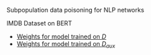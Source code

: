 Subpopulation data poisoning for NLP networks


IMDB Dataset on BERT
- [Weights for model trained on $D$](https://drive.google.com/file/d/1R-IKA5xJD-jH8x4PUXdyU9CwL-ZlZwO4/view?usp=sharing)
- [Weights for model trained on $D_{aux}$](https://drive.google.com/file/d/1DNbuaeDOdeoXiNwGVNoIxncVnXHsHGEW/view?usp=sharing)

